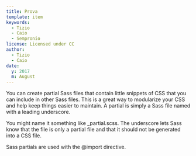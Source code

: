 ```yaml
---
title: Prova
template: item
keywords: 
  - Tizio
  - Caio
  - Sempronio
license: Licensed under CC
author:
  - Tizio
  - Caio 
date: 
  y: 2017
  m: August
---
```


You can create partial Sass files that contain little snippets of CSS that you can include in other Sass files. This is a great way to modularize your CSS and help keep things easier to maintain. A partial is simply a Sass file named with a leading underscore. 

You might name it something like _partial.scss. The underscore lets Sass know that the file is only a partial file and that it should not be generated into a CSS file. 

Sass partials are used with the @import directive.
